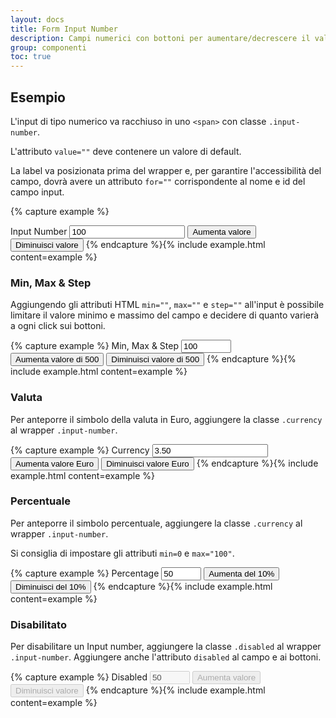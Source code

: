 ```yaml
---
layout: docs
title: Form Input Number
description: Campi numerici con bottoni per aumentare/decrescere il valore per i form
group: componenti
toc: true
---
```


## Esempio



L'input di tipo numerico va racchiuso in uno `<span>` con classe `.input-number`.

L'attributo `value=""` deve contenere un valore di default.

La label va posizionata prima del wrapper e, per garantire l'accessibilità del campo, dovrà avere un attributo `for=""` corrispondente al nome e id del campo input.

{% capture example %}

<label for="inputNumber1" class="input-number-label">Input Number</label>
<span class="input-number">
	<input type="number" id="inputNumber1" name="inputNumber1" value="100">
	<button class="add">
		<span class="sr-only">Aumenta valore</span>
	</button>
	<button class="sub">
		<span class="sr-only">Diminuisci valore</span>
	</button>
</span>
{% endcapture %}{% include example.html content=example %}

### Min, Max & Step

Aggiungendo gli attributi HTML `min=""`, `max=""` e `step=""` all'input è possibile limitare il valore minimo e massimo del campo e decidere di quanto varierà a ogni click sui bottoni.

{% capture example %}
<label for="inputNumber2" class="input-number-label">Min, Max & Step</label>
<span class="input-number">
	<input type="number" id="inputNumber2" name="inputNumber2" value="100" min="-2000" max="15000" step="500">
	<button class="add">
		<span class="sr-only">Aumenta valore di 500</span>
	</button>
	<button class="sub">
		<span class="sr-only">Diminuisci valore di 500</span>
	</button>
</span>
{% endcapture %}{% include example.html content=example %}

### Valuta

Per anteporre il simbolo della valuta in Euro, aggiungere la classe `.currency` al wrapper `.input-number`.

{% capture example %}
<label for="inputNumber3" class="input-number-label">Currency</label>
<span class="input-number currency">
	<input type="number" id="inputNumber3" name="inputNumber3" value="3.50" min="0">
	<button class="add">
		<span class="sr-only">Aumenta valore Euro</span>
	</button>
	<button class="sub">
		<span class="sr-only">Diminuisci valore Euro</span>
	</button>
</span>
{% endcapture %}{% include example.html content=example %}

### Percentuale

Per anteporre il simbolo percentuale, aggiungere la classe `.currency` al wrapper `.input-number`.

Si consiglia di impostare gli attributi `min=0` e `max="100"`.

{% capture example %}
<label for="inputNumber4" class="input-number-label">Percentage</label>
<span class="input-number percentage">
	<input type="number" id="inputNumber4" name="inputNumber4" value="50" min="0" max="100" step="10">
	<button class="add">
		<span class="sr-only">Aumenta del 10%</span>
	</button>
	<button class="sub">
		<span class="sr-only">Diminuisci del 10%</span>
	</button>
</span>
{% endcapture %}{% include example.html content=example %}

### Disabilitato

Per disabilitare un Input number, aggiungere la classe `.disabled` al wrapper `.input-number`.
Aggiungere anche l'attributo `disabled` al campo e ai bottoni.

{% capture example %}
<label for="inputNumber5" class="input-number-label">Disabled</label>
<span class="input-number disabled">
	<input type="number" id="inputNumber5" name="inputNumber5" value="50" min="0" max="100" step="1" disabled>
	<button class="add" disabled>
		<span class="sr-only">Aumenta valore</span>
	</button>
	<button class="sub" disabled>
		<span class="sr-only">Diminuisci valore</span>
	</button>
</span>
{% endcapture %}{% include example.html content=example %}
